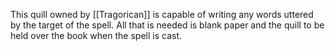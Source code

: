 This quill owned by [[Tragorican]] is capable of writing any words uttered by the target of the spell. All that is needed is blank paper and the quill to be held over the book when the spell is cast.